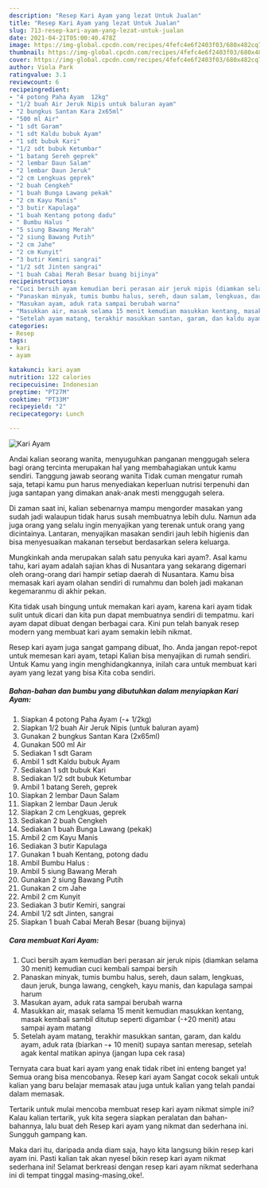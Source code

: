 ```yaml
---
description: "Resep Kari Ayam yang lezat Untuk Jualan"
title: "Resep Kari Ayam yang lezat Untuk Jualan"
slug: 713-resep-kari-ayam-yang-lezat-untuk-jualan
date: 2021-04-21T05:00:40.478Z
image: https://img-global.cpcdn.com/recipes/4fefc4e6f2403f03/680x482cq70/kari-ayam-foto-resep-utama.jpg
thumbnail: https://img-global.cpcdn.com/recipes/4fefc4e6f2403f03/680x482cq70/kari-ayam-foto-resep-utama.jpg
cover: https://img-global.cpcdn.com/recipes/4fefc4e6f2403f03/680x482cq70/kari-ayam-foto-resep-utama.jpg
author: Viola Park
ratingvalue: 3.1
reviewcount: 6
recipeingredient:
- "4 potong Paha Ayam  12kg"
- "1/2 buah Air Jeruk Nipis untuk baluran ayam"
- "2 bungkus Santan Kara 2x65ml"
- "500 ml Air"
- "1 sdt Garam"
- "1 sdt Kaldu bubuk Ayam"
- "1 sdt bubuk Kari"
- "1/2 sdt bubuk Ketumbar"
- "1 batang Sereh geprek"
- "2 lembar Daun Salam"
- "2 lembar Daun Jeruk"
- "2 cm Lengkuas geprek"
- "2 buah Cengkeh"
- "1 buah Bunga Lawang pekak"
- "2 cm Kayu Manis"
- "3 butir Kapulaga"
- "1 buah Kentang potong dadu"
- " Bumbu Halus "
- "5 siung Bawang Merah"
- "2 siung Bawang Putih"
- "2 cm Jahe"
- "2 cm Kunyit"
- "3 butir Kemiri sangrai"
- "1/2 sdt Jinten sangrai"
- "1 buah Cabai Merah Besar buang bijinya"
recipeinstructions:
- "Cuci bersih ayam kemudian beri perasan air jeruk nipis (diamkan selama 30 menit) kemudian cuci kembali sampai bersih"
- "Panaskan minyak, tumis bumbu halus, sereh, daun salam, lengkuas, daun jeruk, bunga lawang, cengkeh, kayu manis, dan kapulaga sampai harum"
- "Masukan ayam, aduk rata sampai berubah warna"
- "Masukkan air, masak selama 15 menit kemudian masukkan kentang, masak kembali sambil ditutup seperti digambar (-+20 menit) atau sampai ayam matang"
- "Setelah ayam matang, terakhir masukkan santan, garam, dan kaldu ayam, aduk rata (biarkan -+ 10 menit) supaya santan meresap, setelah agak kental matikan apinya (jangan lupa cek rasa)"
categories:
- Resep
tags:
- kari
- ayam

katakunci: kari ayam 
nutrition: 122 calories
recipecuisine: Indonesian
preptime: "PT27M"
cooktime: "PT33M"
recipeyield: "2"
recipecategory: Lunch

---
```



![Kari Ayam](https://img-global.cpcdn.com/recipes/4fefc4e6f2403f03/680x482cq70/kari-ayam-foto-resep-utama.jpg)

Andai kalian seorang wanita, menyuguhkan panganan menggugah selera bagi orang tercinta merupakan hal yang membahagiakan untuk kamu sendiri. Tanggung jawab seorang  wanita Tidak cuman mengatur rumah saja, tetapi kamu pun harus menyediakan keperluan nutrisi terpenuhi dan juga santapan yang dimakan anak-anak mesti menggugah selera.

Di zaman  saat ini, kalian sebenarnya mampu mengorder masakan yang sudah jadi walaupun tidak harus susah membuatnya lebih dulu. Namun ada juga orang yang selalu ingin menyajikan yang terenak untuk orang yang dicintainya. Lantaran, menyajikan masakan sendiri jauh lebih higienis dan bisa menyesuaikan makanan tersebut berdasarkan selera keluarga. 



Mungkinkah anda merupakan salah satu penyuka kari ayam?. Asal kamu tahu, kari ayam adalah sajian khas di Nusantara yang sekarang digemari oleh orang-orang dari hampir setiap daerah di Nusantara. Kamu bisa memasak kari ayam olahan sendiri di rumahmu dan boleh jadi makanan kegemaranmu di akhir pekan.

Kita tidak usah bingung untuk memakan kari ayam, karena kari ayam tidak sulit untuk dicari dan kita pun dapat membuatnya sendiri di tempatmu. kari ayam dapat dibuat dengan berbagai cara. Kini pun telah banyak resep modern yang membuat kari ayam semakin lebih nikmat.

Resep kari ayam juga sangat gampang dibuat, lho. Anda jangan repot-repot untuk memesan kari ayam, tetapi Kalian bisa menyajikan di rumah sendiri. Untuk Kamu yang ingin menghidangkannya, inilah cara untuk membuat kari ayam yang lezat yang bisa Kita coba sendiri.

<!--inarticleads1-->

##### Bahan-bahan dan bumbu yang dibutuhkan dalam menyiapkan Kari Ayam:

1. Siapkan 4 potong Paha Ayam (-+ 1/2kg)
1. Siapkan 1/2 buah Air Jeruk Nipis (untuk baluran ayam)
1. Gunakan 2 bungkus Santan Kara (2x65ml)
1. Gunakan 500 ml Air
1. Sediakan 1 sdt Garam
1. Ambil 1 sdt Kaldu bubuk Ayam
1. Sediakan 1 sdt bubuk Kari
1. Sediakan 1/2 sdt bubuk Ketumbar
1. Ambil 1 batang Sereh, geprek
1. Siapkan 2 lembar Daun Salam
1. Siapkan 2 lembar Daun Jeruk
1. Siapkan 2 cm Lengkuas, geprek
1. Sediakan 2 buah Cengkeh
1. Sediakan 1 buah Bunga Lawang (pekak)
1. Ambil 2 cm Kayu Manis
1. Sediakan 3 butir Kapulaga
1. Gunakan 1 buah Kentang, potong dadu
1. Ambil  Bumbu Halus :
1. Ambil 5 siung Bawang Merah
1. Gunakan 2 siung Bawang Putih
1. Gunakan 2 cm Jahe
1. Ambil 2 cm Kunyit
1. Sediakan 3 butir Kemiri, sangrai
1. Ambil 1/2 sdt Jinten, sangrai
1. Siapkan 1 buah Cabai Merah Besar (buang bijinya)




<!--inarticleads2-->

##### Cara membuat Kari Ayam:

1. Cuci bersih ayam kemudian beri perasan air jeruk nipis (diamkan selama 30 menit) kemudian cuci kembali sampai bersih
1. Panaskan minyak, tumis bumbu halus, sereh, daun salam, lengkuas, daun jeruk, bunga lawang, cengkeh, kayu manis, dan kapulaga sampai harum
1. Masukan ayam, aduk rata sampai berubah warna
1. Masukkan air, masak selama 15 menit kemudian masukkan kentang, masak kembali sambil ditutup seperti digambar (-+20 menit) atau sampai ayam matang
1. Setelah ayam matang, terakhir masukkan santan, garam, dan kaldu ayam, aduk rata (biarkan -+ 10 menit) supaya santan meresap, setelah agak kental matikan apinya (jangan lupa cek rasa)




Ternyata cara buat kari ayam yang enak tidak ribet ini enteng banget ya! Semua orang bisa mencobanya. Resep kari ayam Sangat cocok sekali untuk kalian yang baru belajar memasak atau juga untuk kalian yang telah pandai dalam memasak.

Tertarik untuk mulai mencoba membuat resep kari ayam nikmat simple ini? Kalau kalian tertarik, yuk kita segera siapkan peralatan dan bahan-bahannya, lalu buat deh Resep kari ayam yang nikmat dan sederhana ini. Sungguh gampang kan. 

Maka dari itu, daripada anda diam saja, hayo kita langsung bikin resep kari ayam ini. Pasti kalian tak akan nyesel bikin resep kari ayam nikmat sederhana ini! Selamat berkreasi dengan resep kari ayam nikmat sederhana ini di tempat tinggal masing-masing,oke!.

